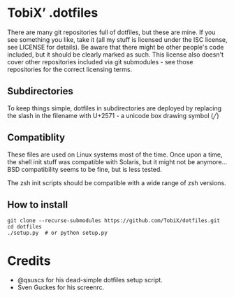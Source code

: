 # TobiX’ .dotfiles

There are many git repositories full of dotfiles, but these are mine. If you
see something you like, take it (all my stuff is licensed under the ISC
license, see LICENSE for details). Be aware that there might be other people's
code included, but it should be clearly marked as such. This license also
doesn't cover other repositories included via git submodules - see those
repositories for the correct licensing terms.

## Subdirectories

To keep things simple, dotfiles in subdirectories are deployed by replacing
the slash in the filename with U+2571 - a unicode box drawing symbol (╱)

## Compatiblity

These files are used on Linux systems most of the time. Once upon a time, the
shell init stuff was compatible with Solaris, but it might not be anymore...
BSD compatibility seems to be fine, but is less tested.

The zsh init scripts should be compatible with a wide range of zsh versions.

## How to install

```
git clone --recurse-submodules https://github.com/TobiX/dotfiles.git
cd dotfiles
./setup.py  # or python setup.py
```

# Credits

- @qsuscs for his dead-simple dotfiles setup script.
- Sven Guckes for his screenrc.
